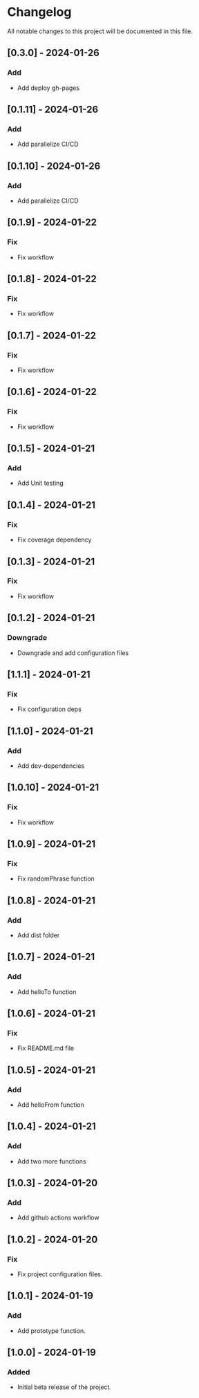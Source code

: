 # Changelog

All notable changes to this project will be documented in this file.

## [0.3.0] - 2024-01-26

### Add

- Add deploy gh-pages

## [0.1.11] - 2024-01-26

### Add

- Add parallelize CI/CD

## [0.1.10] - 2024-01-26

### Add

- Add parallelize CI/CD

## [0.1.9] - 2024-01-22

### Fix

- Fix workflow

## [0.1.8] - 2024-01-22

### Fix

- Fix workflow

## [0.1.7] - 2024-01-22

### Fix

- Fix workflow

## [0.1.6] - 2024-01-22

### Fix

- Fix workflow

## [0.1.5] - 2024-01-21

### Add

- Add Unit testing

## [0.1.4] - 2024-01-21

### Fix

- Fix coverage dependency

## [0.1.3] - 2024-01-21

### Fix

- Fix workflow

## [0.1.2] - 2024-01-21

### Downgrade

- Downgrade and add configuration files

## [1.1.1] - 2024-01-21

### Fix

- Fix configuration deps

## [1.1.0] - 2024-01-21

### Add

- Add dev-dependencies

## [1.0.10] - 2024-01-21

### Fix

- Fix workflow

## [1.0.9] - 2024-01-21

### Fix

- Fix randomPhrase function

## [1.0.8] - 2024-01-21

### Add

- Add dist folder

## [1.0.7] - 2024-01-21

### Add

- Add helloTo function

## [1.0.6] - 2024-01-21

### Fix

- Fix README.md file

## [1.0.5] - 2024-01-21

### Add

- Add helloFrom function

## [1.0.4] - 2024-01-21

### Add

- Add two more functions

## [1.0.3] - 2024-01-20

### Add

- Add github actions workflow

## [1.0.2] - 2024-01-20

### Fix

- Fix project configuration files.

## [1.0.1] - 2024-01-19

### Add

- Add prototype function.

## [1.0.0] - 2024-01-19

### Added

- Initial beta release of the project.
